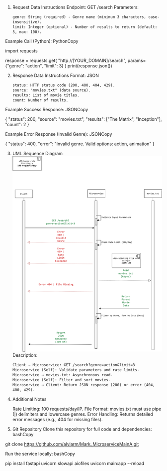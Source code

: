 1.  Request Data Instructions
    Endpoint:
    GET /search
    Parameters:

        genre: String (required) - Genre name (minimum 3 characters, case-insensitive).
        limit: Integer (optional) - Number of results to return (default: 5, max: 100).

Example Call (Python):
PythonCopy

import requests

response = requests.get(
"http://[YOUR_DOMAIN]/search",
params={"genre": "action", "limit": 3}
)
print(response.json())

2.  Response Data Instructions
    Format: JSON

        status: HTTP status code (200, 400, 404, 429).
        source: "movies.txt" (data source).
        results: List of movie titles.
        count: Number of results.

Example Success Response:
JSONCopy

{
"status": 200,
"source": "movies.txt",
"results": ["The Matrix", "Inception"],
"count": 2
}

Example Error Response (Invalid Genre):
JSONCopy

{
"status": 400,
"error": "Invalid genre. Valid options: action, animation"
}

3.  UML Sequence Diagram
    ![UML Sequence Diagram](https://raw.githubusercontent.com/alviarm/Mark_MicroserviceMainA/main/images/UML_diagram.png)
    Description:

        Client → Microservice: GET /search?genre=action&limit=3
        Microservice (Self): Validate parameters and rate limits.
        Microservice → movies.txt: Asynchronous read.
        Microservice (Self): Filter and sort movies.
        Microservice → Client: Return JSON response (200) or error (404, 400, 429).

4.  Additional Notes

    Rate Limiting: 100 requests/day/IP.
    File Format: movies.txt must use pipe (|) delimiters and lowercase genres.
    Error Handling: Returns detailed error messages (e.g., 404 for missing files).

5.  Git Repository
    Clone this repository for full code and dependencies:
    bashCopy

git clone https://github.com/alviarm/Mark_MicroserviceMainA.git

Run the service locally:
bashCopy

pip install fastapi uvicorn slowapi aiofiles
uvicorn main:app --reload
